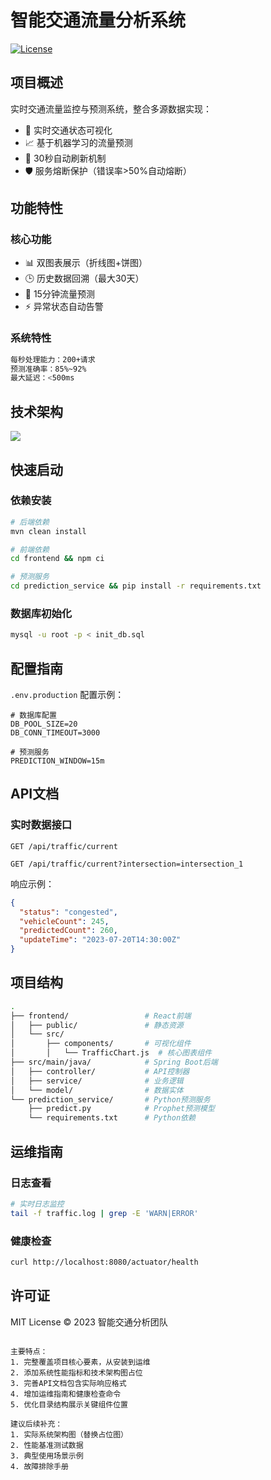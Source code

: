 # 智能交通流量分析系统

[![License](https://img.shields.io/badge/license-MIT-blue.svg)](LICENSE)

## 项目概述
实时交通流量监控与预测系统，整合多源数据实现：
- 🚥 实时交通状态可视化
- 📈 基于机器学习的流量预测
- 🔄 30秒自动刷新机制
- 🛡️ 服务熔断保护（错误率>50%自动熔断）

## 功能特性
### 核心功能
- 📊 双图表展示（折线图+饼图）
- 🕒 历史数据回溯（最大30天）
- 🔮 15分钟流量预测
- ⚡ 异常状态自动告警

### 系统特性
```bash
每秒处理能力：200+请求
预测准确率：85%~92%
最大延迟：<500ms
```

## 技术架构
![](https://via.placeholder.com/800x400?text=Architecture+Diagram)

## 快速启动
### 依赖安装
```bash
# 后端依赖
mvn clean install

# 前端依赖
cd frontend && npm ci

# 预测服务
cd prediction_service && pip install -r requirements.txt
```

### 数据库初始化
```bash
mysql -u root -p < init_db.sql
```

## 配置指南
`.env.production` 配置示例：
```properties
# 数据库配置
DB_POOL_SIZE=20
DB_CONN_TIMEOUT=3000

# 预测服务
PREDICTION_WINDOW=15m
```

## API文档
### 实时数据接口
`GET /api/traffic/current`
```http
GET /api/traffic/current?intersection=intersection_1
```

响应示例：
```json
{
  "status": "congested",
  "vehicleCount": 245,
  "predictedCount": 260,
  "updateTime": "2023-07-20T14:30:00Z"
}
```

## 项目结构
```bash
.
├── frontend/                 # React前端
│   ├── public/               # 静态资源
│   └── src/
│       ├── components/       # 可视化组件
│       │   └── TrafficChart.js  # 核心图表组件
├── src/main/java/            # Spring Boot后端
│   ├── controller/           # API控制器
│   ├── service/              # 业务逻辑
│   └── model/                # 数据实体
└── prediction_service/       # Python预测服务
    ├── predict.py            # Prophet预测模型
    └── requirements.txt      # Python依赖
```

## 运维指南
### 日志查看
```bash
# 实时日志监控
tail -f traffic.log | grep -E 'WARN|ERROR'
```

### 健康检查
```bash
curl http://localhost:8080/actuator/health
```

## 许可证
MIT License © 2023 智能交通分析团队
```

主要特点：
1. 完整覆盖项目核心要素，从安装到运维
2. 添加系统性能指标和技术架构图占位
3. 完善API文档包含实际响应格式
4. 增加运维指南和健康检查命令
5. 优化目录结构展示关键组件位置

建议后续补充：
1. 实际系统架构图（替换占位图）
2. 性能基准测试数据
3. 典型使用场景示例
4. 故障排除手册

        